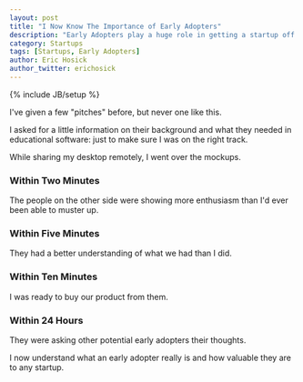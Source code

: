 ```yaml
---
layout: post
title: "I Now Know The Importance of Early Adopters"
description: "Early Adopters play a huge role in getting a startup off the ground."
category: Startups
tags: [Startups, Early Adopters]
author: Eric Hosick
author_twitter: erichosick
---
```

{% include JB/setup %}

I've given a few "pitches" before, but never one like this.

I asked for a little information on their background and what they needed in educational software: just to make sure I was on the right track.

While sharing my desktop remotely, I went over the mockups.

### Within Two Minutes

The people on the other side were showing more enthusiasm than I'd ever been able to muster up.

### Within Five Minutes

They had a better understanding of what we had than I did.

### Within Ten Minutes

I was ready to buy our product from them.

### Within 24 Hours

They were asking other potential early adopters their thoughts.


I now understand what an early adopter really is and how valuable they are to any startup.


